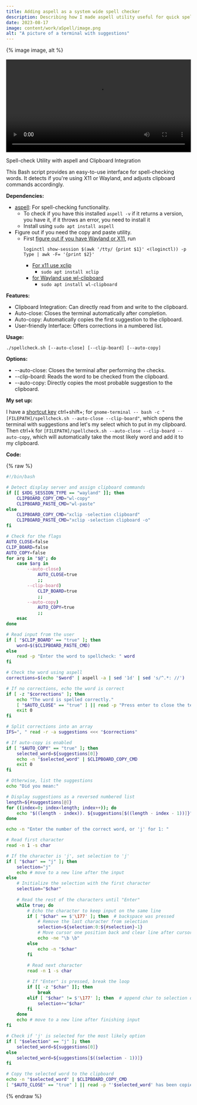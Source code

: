 ```yaml
---
title: Adding aspell as a system wide spell checker
description: Describing how I made aspell utility useful for quick spell checking 
date: 2023-08-17
image: content/work/aSpell/image.png
alt: "A picture of a terminal with suggestions"
---
```


<div class="image-container">
  {% image image, alt %}
</div>

<br>

<video width=100% controls>
  <source src="src/content/work/aSpell/Screencast from 08-17-2023 08:52:46 PM.webm" type="video/webm">
  Your browser does not support the video tag.
</video>


Spell-check Utility with aspell and Clipboard Integration

This Bash script provides an easy-to-use interface for spell-checking words. It detects if you're using X11 or Wayland, and adjusts clipboard commands accordingly.

**Dependencies:**

 - [aspell](https://manpages.ubuntu.com/manpages/xenial/man1/aspell.1.html): For spell-checking functionality.
   - To check if you have this installed `aspell -v` if it returns a version, you have it, if it throws an error, you need to install it
   - Install using `sudo apt install aspell`
 - Figure out if you need the copy and paste utility.
   - First [figure out if you have Wayland or X11](https://unix.stackexchange.com/questions/202891/how-to-know-whether-wayland-or-x11-is-being-used#325972), run 
        ```
        loginctl show-session $(awk '/tty/ {print $1}' <(loginctl)) -p Type | awk -F= '{print $2}'
        ```
     - [For x11 use xclip](https://github.com/astrand/xclip)
       - `sudo apt install xclip`
     - [for Wayland use wl-clipboard](https://github.com/bugaevc/wl-clipboard)
       - `sudo apt install wl-clipboard`

**Features:**

- Clipboard Integration: Can directly read from and write to the clipboard.
- Auto-close: Closes the terminal automatically after completion.
- Auto-copy: Automatically copies the first suggestion to the clipboard.
- User-friendly Interface: Offers corrections in a numbered list.

**Usage:**

`./spellcheck.sh [--auto-close] [--clip-board] [--auto-copy]`

**Options:**

- --auto-close: Closes the terminal after performing the checks.
- --clip-board: Reads the word to be checked from the clipboard.
- --auto-copy: Directly copies the most probable suggestion to the clipboard.

**My set up:**

I have a [shortcut key](https://help.ubuntu.com/stable/ubuntu-help/keyboard-shortcuts-set.html) ctrl+shift+; for `gnome-terminal -- bash -c "[FILEPATH]/spellcheck.sh --auto-close --clip-board"`, which opens the terminal with suggestions and let's my select which to put in my clipboard. 
Then ctrl+k for `[FILEPATH]/spellcheck.sh --auto-close --clip-board --auto-copy`, which will automatically take the most likely word and add it to my clipboard.

**Code:**

{% raw %}
```bash
#!/bin/bash

# Detect display server and assign clipboard commands
if [[ $XDG_SESSION_TYPE == "wayland" ]]; then
    CLIPBOARD_COPY_CMD="wl-copy"
    CLIPBOARD_PASTE_CMD="wl-paste"
else
    CLIPBOARD_COPY_CMD="xclip -selection clipboard"
    CLIPBOARD_PASTE_CMD="xclip -selection clipboard -o"
fi

# Check for the flags
AUTO_CLOSE=false
CLIP_BOARD=false
AUTO_COPY=false
for arg in "$@"; do
    case $arg in
        --auto-close)
            AUTO_CLOSE=true
            ;;
        --clip-board)
            CLIP_BOARD=true
            ;;
        --auto-copy)
            AUTO_COPY=true
            ;;
    esac
done

# Read input from the user
if [ "$CLIP_BOARD" == "true" ]; then
    word=$($CLIPBOARD_PASTE_CMD)
else
    read -p "Enter the word to spellcheck: " word
fi

# Check the word using aspell
corrections=$(echo "$word" | aspell -a | sed '1d' | sed 's/^.*: //')

# If no corrections, echo the word is correct
if [ -z "$corrections" ]; then
    echo "The word is spelled correctly."
    [ "$AUTO_CLOSE" == "true" ] || read -p "Press enter to close the terminal..."
    exit 0
fi

# Split corrections into an array
IFS=", " read -r -a suggestions <<< "$corrections"

# If auto-copy is enabled
if [ "$AUTO_COPY" == "true" ]; then
    selected_word=${suggestions[0]}
    echo -n "$selected_word" | $CLIPBOARD_COPY_CMD
    exit 0
fi

# Otherwise, list the suggestions
echo "Did you mean:"

# Display suggestions as a reversed numbered list
length=${#suggestions[@]}
for ((index=0; index<length; index++)); do
    echo "$((length - index)). ${suggestions[$((length - index - 1))]}"
done

echo -n "Enter the number of the correct word, or 'j' for 1: "

# Read first character
read -n 1 -s char

# If the character is 'j', set selection to 'j'
if [ "$char" == "j" ]; then
    selection="j"
    echo # move to a new line after the input
else
    # Initialize the selection with the first character
    selection="$char"
    
    # Read the rest of the characters until "Enter"
    while true; do
        # Echo the character to keep input on the same line
        if [ "$char" == $'\177' ]; then  # backspace was pressed
            # Remove the last character from selection
            selection=${selection:0:${#selection}-1}
            # Move cursor one position back and clear line after cursor
            echo -ne "\b \b"
        else
            echo -n "$char"
        fi
        
        # Read next character
        read -n 1 -s char

        # If "Enter" is pressed, break the loop
        if [[ -z "$char" ]]; then
            break
        elif [ "$char" != $'\177' ]; then  # append char to selection only if it's not a backspace
            selection+="$char"
        fi
    done
    echo # move to a new line after finishing input
fi

# Check if 'j' is selected for the most likely option
if [ "$selection" == "j" ]; then
    selected_word=${suggestions[0]}
else
    selected_word=${suggestions[$((selection - 1))]}
fi

# Copy the selected word to the clipboard
echo -n "$selected_word" | $CLIPBOARD_COPY_CMD
[ "$AUTO_CLOSE" == "true" ] || read -p "'$selected_word' has been copied to clipboard. Press enter to close..."
```
{% endraw %}